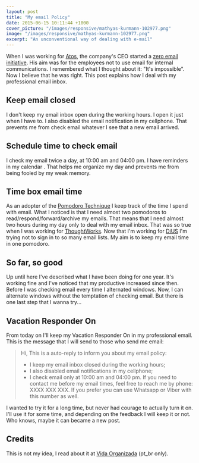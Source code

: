 ```yaml
---
layout: post
title: "My email Policy"
date: 2015-06-15 10:11:44 +1000
cover_picture: "/images/responsive/mathyas-kurmann-102977.png"
image: "/images/responsive/mathyas-kurmann-102977.png"
excerpt: "An unconventional way of dealing with e-mail"
---
```


When I was working for [Atos](http://www.atos.net), the company's CEO started a [zero email initiative](http://atos.net/en-us/home/we-are/zero-email.html). His aim was for the employees not to use email for internal communications. I remembered what I thought about it: "It's impossible".
Now I believe that he was right.
This post explains how I deal with my professional email inbox.

## Keep email closed

I don't keep my email inbox open during the working hours. I open it just when I have to. I also disabled the email notification in my cellphone. That prevents me from check email whatever I see that a new email arrived.

## Schedule time to check email
I check my email twice a day, at 10:00 am and 04:00 pm. I have reminders in my calendar . That helps me organize my day and prevents me from being fooled by my weak memory.

## Time box email time
As an adopter of the [Pomodoro Technique](http://pomodorotechnique.com/) I keep track of the time I spend with email. What I noticed is that I need almost two pomodoros  to read/respond/forward/archive my emails. That means that I need almost two hours during my day only to deal with my email inbox.  That was so true when I was working for [ThoughtWorks](http://www.thoughtworks.com/). Now that I'm working for [DiUS](http://dius.com.au/) I'm trying not to sign in to so many email lists. My aim is to keep my email time in one pomodoro.

## So far, so good
Up until here I've described what I have been doing for one year. It's working fine and I've noticed that my productive increased since then. Before I was checking email every time I alternated windows. Now, I can alternate windows without the temptation of checking email. But there is one last step that  I wanna try...

## Vacation Responder On
From today on I'll keep my Vacation Responder On in my professional email. This is the message that I will send to those who send me email:

>Hi,
>This is a auto-reply to inform you about my email policy:
> * I keep my email inbox closed during the working hours;
> * I also disabled email notifications in my cellphone;
> * I check email only at 10:00 am and 04:00 pm.
> If you need to contact me before my email times, feel free to reach me by phone: XXXX XXX XXX. If you prefer you can use Whatsapp or Viber with this number as well.

I wanted to try it for a long time, but never had courage to actually turn it on. I'll use it for some time, and depending on the feedback I will keep it or not. Who knows, maybe it can became a new post.

## Credits
This is not my idea, I read about it at [Vida Organizada](http://vidaorganizada.com/comece/dicas/2-dicas-incriveis-de-produtividade-que-mudaram-minha-vida/) (pt_br only).
